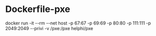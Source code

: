 # Dockerfile-pxe
docker run -it --rm --net host -p 67:67 -p 69:69 -p 80:80 -p 111:111 -p 2049:2049 --privi -v /pxe:/pxe helphi/pxe 
